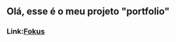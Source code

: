## Olá, esse é o meu projeto "portfolio"
### Link:<a href="https://fokus-iota-umber.vercel.app/" target="_blank" rel="external">Fokus</a>
